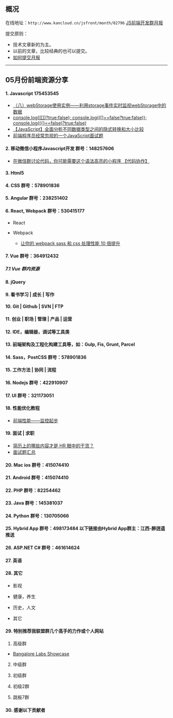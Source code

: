## 概况

在线地址：`http://www.kancloud.cn/jsfront/month/82796` [JS前端开发群月报](http://www.kancloud.cn/jsfront/month/82796)


提交原则：

- 技术文章新的为主。
- 以前的文章，比较经典的也可以提交。
- [如何提交月报](http://www.kancloud.cn/jsfront/month/227309)

---


## 05月份前端资源分享
#### 1. Javascript 175453545
- [（八）webStorage使用实例——利用storage事件实时监视webStorage中的数据](https://blog.csdn.net/lmb55/article/details/46740643)
- [console.log(([])?true:false); console.log(([]==false?true:false)); console.log(({}==false)?true:false)](http://www.cnblogs.com/hsp-blog/p/7400802.html)
- [【JavaScript】全面分析不同数据类型之间的隐式转换和大小比较](https://blog.csdn.net/w390058785/article/details/79957206)
- [前端程序员经常忽视的一个JavaScript面试题](https://github.com/Wscats/Good-text-Share/issues/85)

#### 2. 移动微信小程序Javascript开发 群号：148257606
- [在微信群讨论代码，你可能需要这个语法高亮的小程序 【代码协作】](https://zhuanlan.zhihu.com/p/36203850)

#### 3. Html5

#### 4. CSS  群号：578901836

#### 5. Angular 群号：238251402

#### 6. React, Webpack 群号：530415177
- React
    

- Webpack

    - [让你的 webpack sass 和 css 处理性能 10 倍提升](https://zhuanlan.zhihu.com/p/35433168)



#### 7. Vue 群号：364912432

##### 7.1 Vue 群内资源

#### 8. jQuery

#### 9. 看书学习 | 成长 | 写作

#### 10. Git | Github | SVN | FTP

#### 11. 创业 | 职场 | 管理 | 产品 | 运营

#### 12. IDE，编辑器，调试等工具类

#### 13. 前端架构及工程化构建工具等，如：Gulp, Fis, Grunt, Parcel

#### 14. Sass，PostCSS  群号：578901836

#### 15. 工作方法 | 协同 | 流程

#### 16. Nodejs 群号：422910907

#### 17. UI 群号：321173051

#### 18. 性能优化教程
- [前端性能——监控起步](http://www.cnblogs.com/chuaWeb/p/PerformanceMonitoring.html)

#### 19. 面试 | 求职
- [简历上的哪些内容才是 HR 眼中的干货？](https://www.zhihu.com/question/39722495)
- [面试题汇总](https://github.com/Liyuk/Interview-Questions-Answers)

#### 20. Mac ios 群号：415074410

#### 21. Android 群号：415074410

#### 22. PHP 群号：82254462

#### 23. Java 群号：145381037

#### 24. Python 群号：130705066

#### 25. Hybrid App 群号：498173484 以下链接由Hybrid App群主：江西-醉逍遥推送

#### 26. ASP.NET C# 群号：461614624

#### 27. 英语

#### 28. 其它

- 影视


- 健康，养生


- 历史，人文


- 其它



#### 29. 特别推荐我联盟群几个高手的力作或个人网站

1. 高级群
- [Bangalore Labs Showcase](https://my.matterportvr.cn/show/?m=w1DsCxCN1Ch)

2. 中级群


3. 初级群

4. 初级2群


5. 跳板7群


#### 30. 感谢以下贡献者

